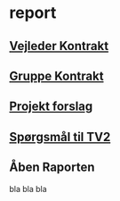 # report

## [Vejleder Kontrakt](Vejlederkontrakt.md)
## [Gruppe Kontrakt](gruppekontrakt.md)
## [Projekt forslag](projektforslag.md)
## [Spørgsmål til TV2](spørgsmål_til_tv2.md)

## Åben Raporten
 bla bla bla
